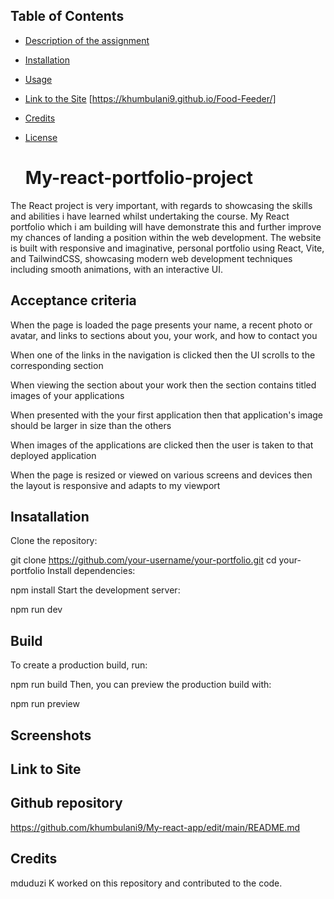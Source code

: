 ## Table of Contents

* [Description of the assignment](#description)
* [Installation](#installation)
* [Usage](#usage)
* [Link to the Site]() [https://khumbulani9.github.io/Food-Feeder/]
* [Credits](#credits)
* [License](#license)

  # My-react-portfolio-project
The React project is very important, with regards to showcasing the skills and abilities i have learned whilst undertaking the course. My React portfolio which i am building will have demonstrate this and further improve my chances of landing a position within the web development. The website is built with responsive and imaginative, personal portfolio using React, Vite, and TailwindCSS, showcasing modern web development techniques including smooth animations, with an interactive UI. 


  ## Acceptance criteria

  When the page is loaded the page presents your name, a recent photo or avatar, and links to sections about you, your work, and how to contact you

When one of the links in the navigation is clicked then the UI scrolls to the corresponding section

When viewing the section about your work then the section contains titled images of your applications

When presented with the your first application then that application's image should be larger in size than the others

When images of the applications are clicked then the user is taken to that deployed application

When the page is resized or viewed on various screens and devices then the layout is responsive and adapts to my viewport

## Insatallation
Clone the repository:

git clone https://github.com/your-username/your-portfolio.git
cd your-portfolio
Install dependencies:

npm install
Start the development server:

npm run dev


## Build 
To create a production build, run:

npm run build
Then, you can preview the production build with:

npm run preview
  
## Screenshots


## Link to Site



## Github repository
https://github.com/khumbulani9/My-react-app/edit/main/README.md


## Credits

mduduzi K worked on this repository and contributed to the code.

  
